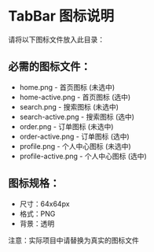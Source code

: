 # TabBar 图标说明

请将以下图标文件放入此目录：

## 必需的图标文件：
- home.png - 首页图标 (未选中)
- home-active.png - 首页图标 (选中)
- search.png - 搜索图标 (未选中) 
- search-active.png - 搜索图标 (选中)
- order.png - 订单图标 (未选中)
- order-active.png - 订单图标 (选中)
- profile.png - 个人中心图标 (未选中)
- profile-active.png - 个人中心图标 (选中)

## 图标规格：
- 尺寸：64x64px
- 格式：PNG
- 背景：透明

注意：实际项目中请替换为真实的图标文件
